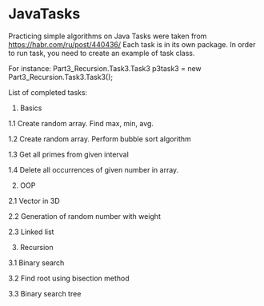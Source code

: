 # JavaTasks
Practicing simple algorithms on Java
Tasks were taken from https://habr.com/ru/post/440436/
Each task is in its own package. 
In order to run task, you need to create an example of task class.

For instance: 
Part3_Recursion.Task3.Task3 p3task3 = new Part3_Recursion.Task3.Task3();

List of completed tasks:

 1. Basics

 1.1 Create random array. Find max, min, avg.

 1.2 Create random array. Perform bubble sort algorithm

 1.3 Get all primes from given interval

 1.4 Delete all occurrences of given number in array.


 2. OOP

 2.1 Vector in 3D

 2.2 Generation of random number with weight

 2.3 Linked list


 3. Recursion

 3.1 Binary search

 3.2 Find root using bisection method

 3.3 Binary search tree
